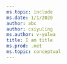 ```yaml
---
ms.topic: include
ms.date: 1/1/2020
author: abc
author: csiyuling
ms.author: v-yulwa
title: I am title
ms.prod: .net
ms.topic: conceptual
---
```

